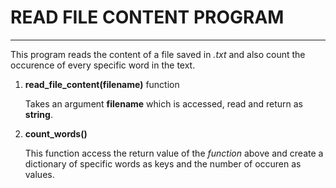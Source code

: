 # READ FILE CONTENT PROGRAM
 ---
 This program reads the content of a file saved in *.txt*  and also count the occurence of every specific word in the text.

1. **read_file_content(filename)** function
    
    Takes an argument **filename** which is accessed, read and return as **string**.
2. **count_words()** 

    This function access the return value of the *function* above and create a dictionary of specific words as keys and the number of occuren as values.   
